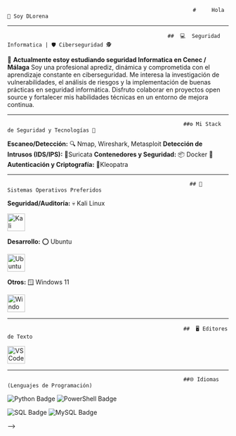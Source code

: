                                                                #     Hola 👋 Soy DLorena
---
                                                    
                                                       ##  💻  Seguridad Informatica | 🛡️ Ciberseguridad 🕵️

🌱 **Actualmente estoy estudiando seguridad Informatica en Cenec / Málaga**
Soy una profesional aprediz, dinámica y comprometida con el aprendizaje constante en ciberseguridad. Me interesa la investigación de vulnerabilidades, el análisis de riesgos y la implementación de buenas prácticas en seguridad informática. Disfruto colaborar en proyectos open source y fortalecer mis habilidades técnicas en un entorno de mejora continua.

---
                                                           
                                                            ##⚙️ Mi Stack de Seguridad y Tecnologías 🚨
**Escaneo/Detección:** 🔍 Nmap, Wireshark, Metasploit
**Detección de Intrusos (IDS/IPS):** 👀Suricata
**Contenedores y Seguridad:** 📦 Docker
**🔑 Autenticación y Criptografía:** 🔐Kleopatra 

---
                                                             
                                                              ## 🐧 Sistemas Operativos Preferidos
**Seguridad/Auditoría:** 💀 Kali Linux
<p align="left">
  <img src="https://cdn.jsdelivr.net/npm/simple-icons@v9/icons/kalilinux.svg" alt="Kali Linux" width="40" height="40"/>
</p>

**Desarrollo:** ⭕ Ubuntu
<p align="left">
  <img src="https://cdn.jsdelivr.net/gh/devicons/devicon/icons/ubuntu/ubuntu-plain.svg" alt="Ubuntu" width="40" height="40"/>
</p>

**Otros:** 🪟 Windows 11
<p align="left">
  <img src="https://cdn.jsdelivr.net/gh/devicons/devicon/icons/windows8/windows8-original.svg" alt="Windows" width="40" height="40"/>
</p>

---
                                                            ##  🖥️ Editores de Texto

<p align="left"> 
<img src="https://cdn.jsdelivr.net/gh/devicons/devicon/icons/vscode/vscode-original.svg" alt="VS Code" width="40" height="40"/>

---
                                                            ##🌐 Idiomas (Lenguajes de Programación)

<p aling=2left">
<img src="https://img.shields.io/badge/Python-3776AB?style=for-the-badge&logo=python&logoColor=white" alt="Python Badge"/>
  <img src="https://img.shields.io/badge/PowerShell-5391FE?style=for-the-badge&logo=powershell&logoColor=white" alt="PowerShell Badge"/>
</p>
<p align="left">
  <img src="https://img.shields.io/badge/SQL-000000?style=for-the-badge&logo=sqlite&logoColor=white" alt="SQL Badge"/>
  <img src="https://img.shields.io/badge/MySQL-4479A1?style=for-the-badge&logo=mysql&logoColor=white" alt="MySQL Badge"/>
</p>
                                                          
-->
